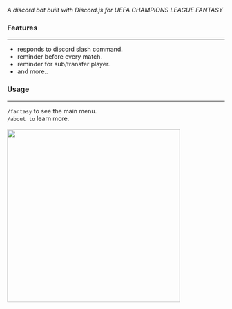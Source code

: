 *A discord bot built with Discord.js for UEFA CHAMPIONS LEAGUE FANTASY*

### Features
---

- responds to discord slash command.
- reminder before every match.
- reminder for sub/transfer player.
- and more..

### Usage
---

`/fantasy` to see the main menu. <br/>
`/about to` learn more.  <br/>
 <br/>
<img src="/Assets/disbot.gif" width="400"/>
